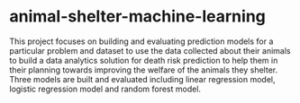 # animal-shelter-machine-learning

This project focuses on building and evaluating prediction models for a particular problem and dataset to use the data collected about their animals to build a data analytics solution for death risk prediction to help them in their planning towards improving the welfare of the animals they shelter. Three models are built and evaluated including linear regression model, logistic regression model and random forest model.
